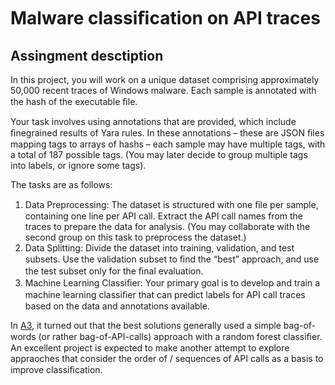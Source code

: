 
Malware classiﬁcation on API traces
===================================

Assingment desctiption
----------------------

In this project, you will work on a unique dataset comprising approximately 50,000 recent traces of Windows malware. Each sample is annotated with the hash of the executable ﬁle.

Your task involves using annotations that are provided, which include ﬁnegrained results of Yara rules. In these annotations – these are JSON ﬁles mapping tags to arrays of hashs – each sample may have multiple tags, with a total of 187 possible tags. (You may later decide to group multiple tags into labels, or ignore some tags).

The tasks are as follows:
 1. Data Preprocessing: The dataset is structured with one ﬁle per sample, containing one line per API call. Extract the API call names from the traces to prepare the data for analysis. (You may collaborate with the second group on this task to preprocess the dataset.)
 2. Data Splitting: Divide the dataset into training, validation, and test subsets. Use the validation subset to ﬁnd the “best” approach, and use the test subset only for the ﬁnal
evaluation.
 3. Machine Learning Classiﬁer: Your primary goal is to develop and train a machine
 learning classiﬁer that can predict labels for API call traces based on the data and annotations available.

In [A3](https://reykjavik.instructure.com/courses/7360/assignments/72060), it turned out that the best solutions generally used a simple bag-of-words (or rather bag-of-API-calls) approach with a random forest classiﬁer. An excellent project is expected to make another attempt to explore appraoches that consider the order of /  sequences of API calls as a basis to improve classiﬁcation.



